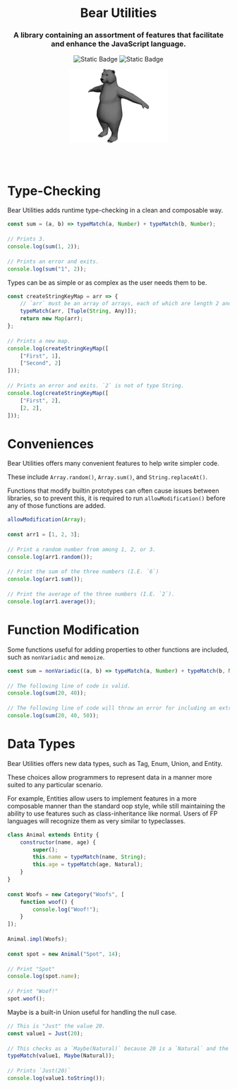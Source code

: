 <h1 align="center">
    Bear Utilities

</h1>

<h3 align="center">
    A library containing an assortment of features that facilitate and enhance the JavaScript language.
</h3>


<div align="center">

![Static Badge](https://img.shields.io/badge/Version-0.0.0-green)
![Static Badge](https://img.shields.io/badge/License-GPL--3.0-blue)

<!-- ![Picture of a cute bear](./bear.png) -->
<img src="./bear.png" style="height: 12em"></img>
</div>


<br><br>



# Type-Checking

Bear Utilities adds runtime type-checking in a clean and composable way.

```js
const sum = (a, b) => typeMatch(a, Number) + typeMatch(b, Number);

// Prints 3.
console.log(sum(1, 2));

// Prints an error and exits.
console.log(sum("1", 2));
```

Types can be as simple or as complex as the user needs them to be.
```js
const createStringKeyMap = arr => {
    // `arr` must be an array of arrays, each of which are length 2 and have an initial value of type String.
    typeMatch(arr, [Tuple(String, Any)]);
    return new Map(arr);
};

// Prints a new map.
console.log(createStringKeyMap([
    ["First", 1],
    ["Second", 2]
]));

// Prints an error and exits. `2` is not of type String.
console.log(createStringKeyMap([
    ["First", 2],
    [2, 2],
]));
```


# Conveniences

Bear Utilities offers many convenient features to help write simpler code.

These include `Array.random()`, `Array.sum()`, and `String.replaceAt()`.

Functions that modify builtin prototypes can often cause issues between libraries, so to prevent this, it is required to run `allowModification()` before any of those functions are added.

```js
allowModification(Array);

const arr1 = [1, 2, 3];

// Print a random number from among 1, 2, or 3.
console.log(arr1.random());

// Print the sum of the three numbers (I.E. `6`)
console.log(arr1.sum());

// Print the average of the three numbers (I.E. `2`).
console.log(arr1.average());
```

# Function Modification

Some functions useful for adding properties to other functions are included, such as `nonVariadic` and `memoize`.

```js
const sum = nonVariadic((a, b) => typeMatch(a, Number) + typeMatch(b, Number));

// The following line of code is valid.
console.log(sum(20, 40));

// The following line of code will throw an error for including an extraneous parameter.
console.log(sum(20, 40, 50));
```

# Data Types

Bear Utilities offers new data types, such as Tag, Enum, Union, and Entity.

These choices allow programmers to represent data in a manner more suited to any particular scenario.



For example, Entities allow users to implement features in a more composable manner than the standard oop style, while still maintaining the ability to use features such as class-inheritance like normal. Users of FP languages will recognize them as very similar to typeclasses.

```js
class Animal extends Entity {
    constructor(name, age) {
        super();
        this.name = typeMatch(name, String);
        this.age = typeMatch(age, Natural);
    }
}

const Woofs = new Category("Woofs", [
    function woof() {
        console.log("Woof!");
    }
]);

Animal.impl(Woofs);

const spot = new Animal("Spot", 14);

// Print "Spot"
console.log(spot.name);

// Print "Woof!"
spot.woof();
```

Maybe is a built-in Union useful for handling the null case.
```js
// This is "Just" the value 20.
const value1 = Just(20);

// This checks as a `Maybe(Natural)` because 20 is a `Natural` and the `Just` function wraps a value in a Maybe.
typeMatch(value1, Maybe(Natural));

// Prints `Just(20)`
console.log(value1.toString());
```